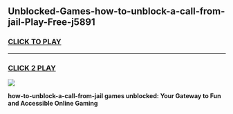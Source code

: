 
## Unblocked-Games-how-to-unblock-a-call-from-jail-Play-Free-j5891
<h3>
<a href="https://premium76.site?title=how-to-unblock-a-call-from-jail&ref=23A">CLICK TO PLAY</a></h3>
<hr>

<h3>
<a href="https://premium76.site?title=how-to-unblock-a-call-from-jail&ref=23A">CLICK 2 PLAY</a>
  
</h3>

<a href="https://premium76.site?title=how-to-unblock-a-call-from-jail&ref=23A"><img src="https://clearcache.store/games.png"></a>


**how-to-unblock-a-call-from-jail games unblocked: Your Gateway to Fun and Accessible Online Gaming**
